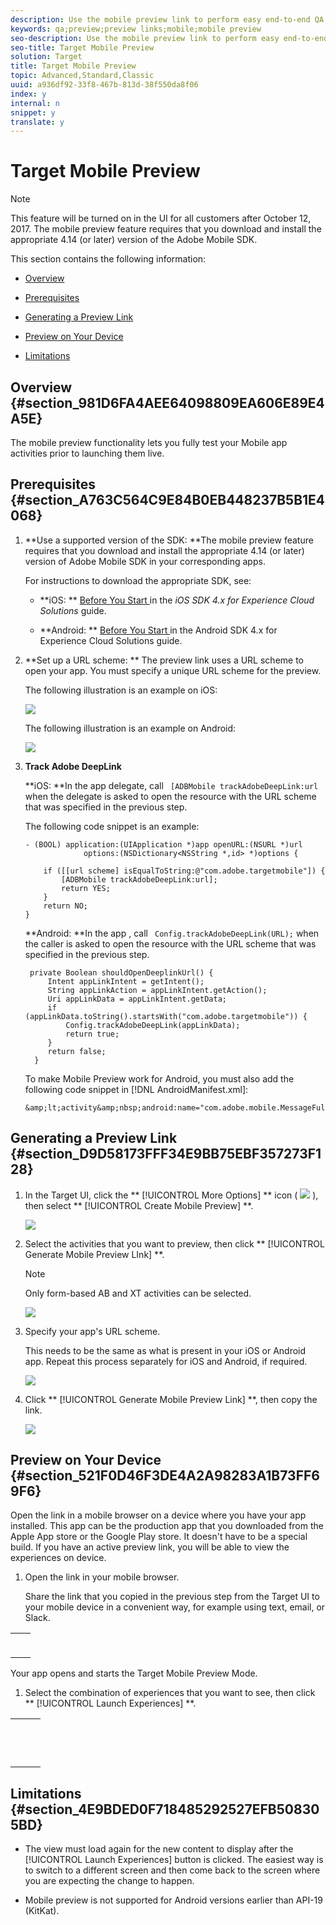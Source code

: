 ```yaml
---
description: Use the mobile preview link to perform easy end-to-end QA for mobile app activities and enroll yourself into different experiences right on your device without any special test devices.
keywords: qa;preview;preview links;mobile;mobile preview
seo-description: Use the mobile preview link to perform easy end-to-end QA for mobile app activities and enroll yourself into different experiences right on your device without any special test devices.
seo-title: Target Mobile Preview
solution: Target
title: Target Mobile Preview
topic: Advanced,Standard,Classic
uuid: a936df92-33f8-467b-813d-38f550da8f06
index: y
internal: n
snippet: y
translate: y
---
```


# Target Mobile Preview


>[!NOTE]
>
>This feature will be turned on in the UI for all customers after October 12, 2017. The mobile preview feature requires that you download and install the appropriate 4.14 (or later) version of the Adobe Mobile SDK.



This section contains the following information: 


* [ Overview ](../c_target_mobile_app/target-mobile-preview.md#section_981D6FA4AEE64098809EA606E89E4A5E) 

* [ Prerequisites ](../c_target_mobile_app/target-mobile-preview.md#section_A763C564C9E84B0EB448237B5B1E4068) 

* [ Generating a Preview Link ](../c_target_mobile_app/target-mobile-preview.md#section_D9D58173FFF34E9BB75EBF357273F128) 

* [ Preview on Your Device ](../c_target_mobile_app/target-mobile-preview.md#section_521F0D46F3DE4A2A98283A1B73FF69F6) 

* [ Limitations ](../c_target_mobile_app/target-mobile-preview.md#section_4E9BDED0F718485292527EFB508305BD) 



## Overview {#section_981D6FA4AEE64098809EA606E89E4A5E}

The mobile preview functionality lets you fully test your Mobile app activities prior to launching them live. 

## Prerequisites {#section_A763C564C9E84B0EB448237B5B1E4068}


1. **Use a supported version of the SDK: **The mobile preview feature requires that you download and install the appropriate 4.14 (or later) version of Adobe Mobile SDK in your corresponding apps. 

   For instructions to download the appropriate SDK, see: 


    * **iOS: ** [ Before You Start ](https://marketing.adobe.com/resources/help/en_US/mobile/ios/requirements.html) in the *iOS SDK 4.x for Experience Cloud Solutions* guide. 

    * **Android: ** [ Before You Start ](https://marketing.adobe.com/resources/help/en_US/mobile/android/requirements.html) in the Android SDK 4.x for Experience Cloud Solutions guide. 



1. **Set up a URL scheme: ** The preview link uses a URL scheme to open your app. You must specify a unique URL scheme for the preview. 

   The following illustration is an example on iOS: 

   ![](../assets/mobile-preview-url-scheme-ios.png) 

   The following illustration is an example on Android: 

   ![](../assets/Android_Deeplink.png) 

1. **Track Adobe DeepLink** 

   **iOS: **In the app delegate, call ` [ADBMobile trackAdobeDeepLink:url` when the delegate is asked to open the resource with the URL scheme that was specified in the previous step. 

   The following code snippet is an example: 


   ```
   - (BOOL) application:(UIApplication *)app openURL:(NSURL *)url 
                options:(NSDictionary<NSString *,id> *)options { 
    
       if ([[url scheme] isEqualToString:@"com.adobe.targetmobile"]) { 
           [ADBMobile trackAdobeDeepLink:url]; 
           return YES; 
       } 
       return NO; 
   } 
   
   ```


   **Android: **In the app , call ` Config.trackAdobeDeepLink(URL);` when the caller is asked to open the resource with the URL scheme that was specified in the previous step. 


   ```
    private Boolean shouldOpenDeeplinkUrl() { 
        Intent appLinkIntent = getIntent(); 
        String appLinkAction = appLinkIntent.getAction(); 
        Uri appLinkData = appLinkIntent.getData; 
        if (appLinkData.toString().startsWith("com.adobe.targetmobile")) { 
            Config.trackAdobeDeepLink(appLinkData); 
            return true; 
        } 
        return false; 
     }
   ```


   To make Mobile Preview work for Android, you must also add the following code snippet in [!DNL  AndroidManifest.xml]: 


   ```
   &amp;lt;activity&amp;nbsp;android:name="com.adobe.mobile.MessageFullScreenActivity"&amp;nbsp;/&amp;gt;
   ```




## Generating a Preview Link {#section_D9D58173FFF34E9BB75EBF357273F128}


1. In the Target UI, click the ** [!UICONTROL  More Options] ** icon (  ![](../assets/icon_more_options.png) ), then select ** [!UICONTROL  Create Mobile Preview] **. 

   ![](../assets/mobile-preview-create.png) 

1. Select the activities that you want to preview, then click ** [!UICONTROL  Generate Mobile Preview LInk] **. 


   >[!NOTE]
   >
   >Only form-based AB and XT activities can be selected.


   ![](../assets/mobile-preview-select-activities.png) 

1. Specify your app's URL scheme. 

   This needs to be the same as what is present in your iOS or Android app. Repeat this process separately for iOS and Android, if required. 

   ![](../assets/mobile-preview-enter-url-scheme.png) 

1. Click ** [!UICONTROL  Generate Mobile Preview Link] **, then copy the link. 

   ![](../assets/mobile-preview-generate-and-copy.png) 



## Preview on Your Device {#section_521F0D46F3DE4A2A98283A1B73FF69F6}

Open the link in a mobile browser on a device where you have your app installed. This app can be the production app that you downloaded from the Apple App store or the Google Play store. It doesn't have to be a special build. If you have an active preview link, you will be able to view the experiences on device. 


1. Open the link in your mobile browser. 

   Share the link that you copied in the previous step from the Target UI to your mobile device in a convenient way, for example using text, email, or Slack. 



<table id="table_F853E79832954A87850BDDAF36D88A7F"> 
 <tbody> 
  <tr> 
   <td colname="col1"> <p style="text-align: center;"> <img id="image_D6C60AC753FA4296B440B8C5F6BB5603" href="../assets/mobile-preview-open-deeplink.png" /> </p> </td> 
   <td colname="col2"> <p style="text-align: center;"> <img id="image_F1459ADE032F4B12880385F0CF6218FA" href="../assets/mobile-preview-open-app.png" /> </p> </td> 
  </tr> 
 </tbody> 
</table>

   Your app opens and starts the Target Mobile Preview Mode. 

1. Select the combination of experiences that you want to see, then click ** [!UICONTROL  Launch Experiences] **. 



<table id="table_6123AAE2EE9D426CA477BD71B4361489"> 
 <tbody> 
  <tr> 
   <td colname="col1"> <p style="text-align: center;"> <img href="../assets/mobile-preview-experience-selection-1.png" id="image_C9AA4C0525A449AA91A253BDD177A1DC" /> </p> </td> 
   <td colname="col2"> <p style="text-align: center;"> <img id="image_CE9638C68F184AE1AA66A0CDE9AA3770" href="../assets/mobile-preview-experience-result-1-france.png" /> </p> </td> 
   <td colname="col3"> <p style="text-align: center;"> <img id="image_92CB96E9A4274216B7A328F2B49FAEF3" href="../assets/mobile-preview-experience-result-1-shipfree.png" /> </p> </td> 
  </tr> 
  <tr> 
   <td colname="col1"> <p style="text-align: center;"> <img id="image_E7117C66BA534B2B87F1BDBA20E9EC5A" href="../assets/mobile-preview-experience-selection-2.png" /> </p> </td> 
   <td colname="col2"> <p style="text-align: center;"> <img id="image_3E880BB6C6D34F1EAC64C21CE07A9267" href="../assets/mobile-preview-experience-result-2-aus.png" /> </p> </td> 
   <td colname="col3"> <p style="text-align: center;"> <img id="image_2B419DDBD58B4C0CB4E5A967FCA50922" href="../assets/mobile-preview-experience-result-2-10off.png" /> </p> </td> 
  </tr> 
 </tbody> 
</table>




## Limitations {#section_4E9BDED0F718485292527EFB508305BD}


* The view must load again for the new content to display after the [!UICONTROL  Launch Experiences] button is clicked. The easiest way is to switch to a different screen and then come back to the screen where you are expecting the change to happen. 

* Mobile preview is not supported for Android versions earlier than API-19 (KitKat). 


